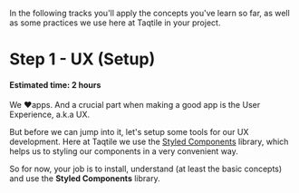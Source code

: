In the following tracks you'll apply the concepts you've learn so far, as well as some practices we use here at Taqtile in your project.

# Step 1 - UX (Setup)
#### Estimated time: 2 hours

We ❤️apps. And a crucial part when making a good app is the User Experience, a.k.a UX.

But before we can jump into it, let's setup some tools for our UX development. Here at Taqtile we use the [Styled Components](https://www.styled-components.com/docs/basics) library, which helps us to styling our components in a very convenient way.


So for now, your job is to install, understand (at least the basic concepts) and use the **Styled Components** library.
